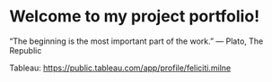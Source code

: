 # Welcome to my project portfolio! 
“The beginning is the most important part of the work.” ― Plato, The Republic 

Tableau: https://public.tableau.com/app/profile/feliciti.milne
